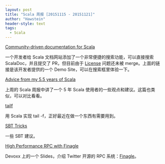 ```yaml
---
layout: post
title: "Scala 周报 [20151115 - 20151121]"
author: "Hawstein"
header-style: text
tags:
  - Scala
---
```


[Community-driven documentation for Scala](https://scaladocs.algolia.com)

一个开发者给 Scala 文档网站添加了一个非常便捷的搜索功能，可以直接搜索 ScalaDoc，并且提交了 PR，但目前由于 [License](https://github.com/scala/scala.github.com/pull/469) 问题还未被 merge。上面的链接是该开发者提供的一个 Demo Site，可以在搜索框里体验一下。

[Advice from my 5.5 years of Scala](https://m50d.github.io/2015/11/16/my-five-years.html)

上周的 Scala 周报中讲了一个 5 年 Scala 使用者的一些观点和建议。这篇也类似，可以对比看看。

[tailf](https://github.com/alaz/tailf)

用 Scala 实现 tail -f，正好最近在做一个东西有需要用到。

[SBT Tricks](http://underscore.io/blog/posts/2015/11/09/sbt-commands.html)

一些 SBT 建议。

[High Performance RPC with Finagle](http://www.slideshare.net/samkiller/high-performance-rpc-with-finagle)

Devoxx 上的一个 Slides，介绍 Twitter 开源的 RPC 系统：[Finagle](https://github.com/twitter/finagle)。

